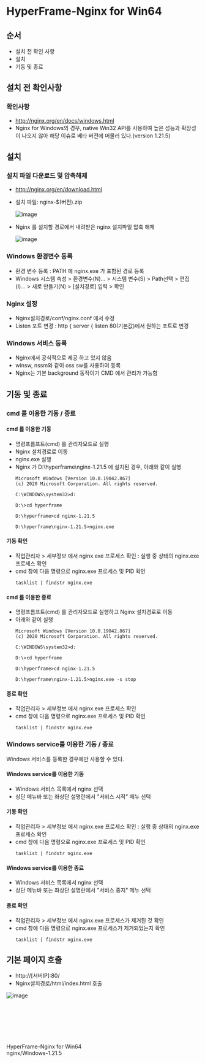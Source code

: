 # HyperFrame-Nginx for Win64

## 순서
- 설치 전 확인 사항
- 설치
- 기동 및 종료

## 설치 전 확인사항

### 확인사항
- http://nginx.org/en/docs/windows.html
- Nginx for Windows의 경우, native Win32 API를 사용하여 높은 성능과 확장성이 나오지 않아 해당 이슈로 베타 버전에 머물러 있다.(version 1.21.5)

## 설치

### 설치 파일 다운로드 및 압축해제
- http://nginx.org/en/download.html
- 설치 파일: nginx-$(버전).zip

  ![image](https://user-images.githubusercontent.com/96853118/148350490-14a77209-c267-41a4-9d65-cb65a94c5c17.png)

- Nginx 를 설치할 경로에서 내려받은 nginx 설치파일 압축 해제

  ![image](https://user-images.githubusercontent.com/96853118/148354630-560ed0fc-7b35-4030-a93d-846718a4b6bd.png)


### Windows 환경변수 등록
- 환경 변수 등록 : PATH 에 nginx.exe 가 포함된 경로 등록
- Windows 시스템 속성 > 환경변수(N)... > 시스템 변수(S) > Path선택 > 편집(I)... > 새로 만들기(N) > [설치경로] 입력 > 확인


### Nginx 설정
- Nginx설치경로/conf/nginx.conf 에서 수정
- Listen 포트 변경 : http { server { listen  80(기본값)에서 원하는 포트로 변경

### Windows 서비스 등록
- Nginx에서 공식적으로 제공 하고 있지 않음
- winsw, nssm와 같이 oss sw를 사용하여 등록
- Nginx는 기본 background 동작이기 CMD 에서 관리가 가능함



## 기동 및 종료

### cmd 를 이용한 기동 / 종료

#### cmd 를 이용한 기동
- 명령프롬프트(cmd) 를 관리자모드로 실행
- Nginx 설치경로로 이동
- nginx.exe 실행
- Nginx 가 D:\hyperframe\nginx-1.21.5 에 설치된 경우, 아래와 같이 실행
  ```
  Microsoft Windows [Version 10.0.19042.867]
  (c) 2020 Microsoft Corporation. All rights reserved.
  
  C:\WINDOWS\system32>d:
  
  D:\>cd hyperframe
  
  D:\hyperframe>cd nginx-1.21.5
  
  D:\hyperframe\nginx-1.21.5>nginx.exe
  ```

#### 기동 확인
- 작업관리자 > 세부정보 에서 nginx.exe 프로세스 확인
  : 실행 중 상태의 nginx.exe 프로세스 확인
- cmd 창에 다음 명령으로 nginx.exe 프로세스 및 PID 확인
  ```
  tasklist | findstr nginx.exe
  ```

#### cmd 를 이용한 종료
- 명령프롬프트(cmd) 를 관리자모드로 실행하고 Nginx 설치경로로 이동
- 아래와 같이 실행
  ```
  Microsoft Windows [Version 10.0.19042.867]
  (c) 2020 Microsoft Corporation. All rights reserved.
  
  C:\WINDOWS\system32>d:
  
  D:\>cd hyperframe
  
  D:\hyperframe>cd nginx-1.21.5
  
  D:\hyperframe\nginx-1.21.5>nginx.exe -s stop
  ```

#### 종료 확인
- 작업관리자 > 세부정보 에서 nginx.exe 프로세스 확인
- cmd 창에 다음 명령으로 nginx.exe 프로세스 및 PID 확인
  ```
  tasklist | findstr nginx.exe
  ```

### Windows service를 이용한 기동 / 종료
Windows 서비스를 등록한 경우에만 사용할 수 있다.

#### Windows service를 이용한 기동
- Windows 서비스 목록에서 nginx 선택
- 상단 메뉴바 또는 좌상단 설명란에서 "서비스 시작" 메뉴 선택

#### 기동 확인
- 작업관리자 > 세부정보 에서 nginx.exe 프로세스 확인
  : 실행 중 상태의 nginx.exe 프로세스 확인
- cmd 창에 다음 명령으로 nginx.exe 프로세스 및 PID 확인
  ```
  tasklist | findstr nginx.exe
  ```

#### Windows service를 이용한 종료
- Windows 서비스 목록에서 nginx 선택
- 상단 메뉴바 또는 좌상단 설명란에서 "서비스 중지" 메뉴 선택

#### 종료 확인
- 작업관리자 > 세부정보 에서 nginx.exe 프로세스가 제거된 것 확인
- cmd 창에 다음 명령으로 nginx.exe 프로세스가 제거되었는지 확인
  ```
  tasklist | findstr nginx.exe
  ```

## 기본 페이지 호출
- http://[서버IP]:80/
- Nginx설치경로/html/index.html 호출

![image](https://user-images.githubusercontent.com/96853118/148363820-dd9de436-9752-4b63-9815-ece12b97c39b.png)






<br>
<br>
<br>
<br>
<br>
<br>
HyperFrame-Nginx for Win64<br>
nginx/Windows-1.21.5
